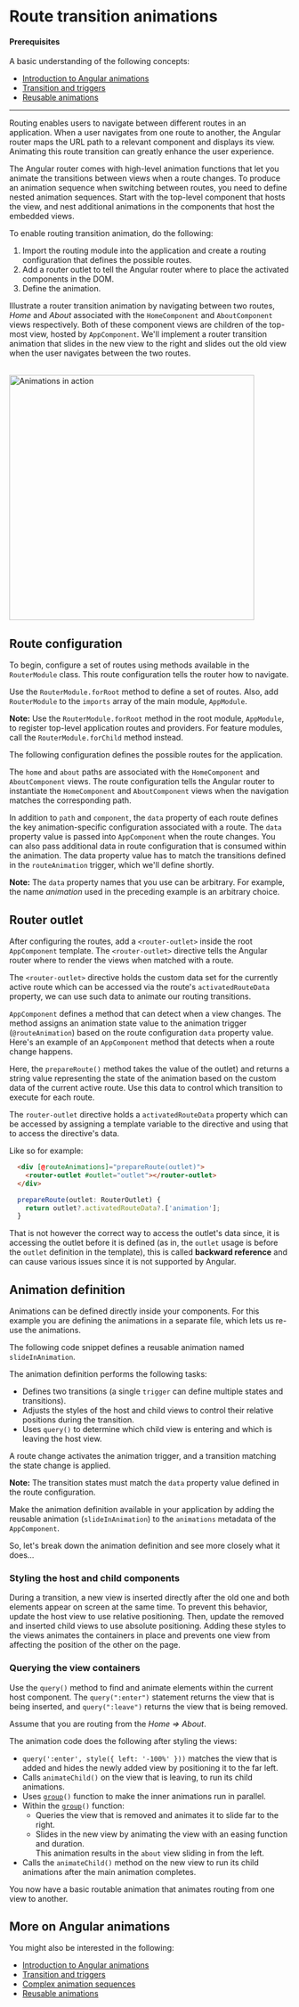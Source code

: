 # Route transition animations

#### Prerequisites

A basic understanding of the following concepts:

* [Introduction to Angular animations](guide/animations)
* [Transition and triggers](guide/transition-and-triggers)
* [Reusable animations](guide/reusable-animations)

<hr>

Routing enables users to navigate between different routes in an application. When a user navigates from one route to another, the Angular router maps the URL path to a relevant component and displays its view. Animating this route transition can greatly enhance the user experience.

The Angular router comes with high-level animation functions that let you animate the transitions between views when a route changes. To produce an animation sequence when switching between routes, you need to define nested animation sequences. Start with the top-level component that hosts the view, and nest additional animations in the components that host the embedded views.

To enable routing transition animation, do the following:

1. Import the routing module into the application and create a routing configuration that defines the possible routes.
2. Add a router outlet to tell the Angular router where to place the activated components in the DOM.
3. Define the animation.


Illustrate a router transition animation by navigating between two routes, *Home* and *About* associated with the `HomeComponent` and `AboutComponent` views respectively. Both of these component views are children of the top-most view, hosted by `AppComponent`. We'll implement a router transition animation that slides in the new view to the right and slides out the old view when the user navigates between the two routes.

</br>

<div class="lightbox">
  <img src="generated/images/guide/animations/route-animation.gif" alt="Animations in action" width="440">
</div>

## Route configuration

To begin, configure a set of routes using methods available in the `RouterModule` class. This route configuration tells the router how to navigate.

Use the `RouterModule.forRoot` method to define a set of routes. Also, add `RouterModule` to the `imports` array of the main module, `AppModule`.

<div class="alert is-helpful">

**Note:** Use the `RouterModule.forRoot` method in the root module, `AppModule`, to register top-level application routes and providers. For feature modules, call the `RouterModule.forChild` method instead.

</div>

The following configuration defines the possible routes for the application.

<code-example path="animations/src/app/app.module.ts" header="src/app/app.module.ts" region="route-animation-data" language="typescript"></code-example>

The `home` and `about` paths are associated with the `HomeComponent` and `AboutComponent` views. The route configuration tells the Angular router to instantiate the `HomeComponent` and `AboutComponent` views when the navigation matches the corresponding path.

In addition to `path` and `component`, the `data` property of each route defines the key animation-specific configuration associated with a route. The `data` property value is passed into `AppComponent` when the route changes. You can also pass additional data in route configuration that is consumed within the animation. The data property value has to match the transitions defined in the `routeAnimation` trigger, which we'll define shortly.

<div class="alert is-helpful">

**Note:** The `data` property names that you use can be arbitrary. For example, the name *animation* used in the preceding example is an arbitrary choice.

</div>

## Router outlet

After configuring the routes, add a `<router-outlet>` inside the root `AppComponent` template. The `<router-outlet>` directive tells the Angular router where to render the views when matched with a route.

The `<router-outlet>` directive holds the custom data set for the currently active route which can be accessed via the route's `activatedRouteData` property, we can use such data to animate our routing transitions.

<code-example path="animations/src/app/app.component.html" header="src/app/app.component.html" region="route-animations-outlet"></code-example>

`AppComponent` defines a method that can detect when a view changes. The method assigns an animation state value to the animation trigger (`@routeAnimation`) based on the route configuration `data` property value. Here's an example of an `AppComponent` method that detects when a route change happens.

<code-example path="animations/src/app/app.component.ts" header="src/app/app.component.ts" region="prepare-router-outlet" language="typescript"></code-example>

Here, the `prepareRoute()` method takes the value of the outlet) and returns a string value representing the state of the animation based on the custom data of the current active route. Use this data to control which transition to execute for each route.

<div class="alert is-helpful">

  The `router-outlet` directive holds a `activatedRouteData` property which can be accessed by assigning a template variable to the directive and using that to access the directive's data.

  Like so for example:
  ```html
    <div [@routeAnimations]="prepareRoute(outlet)">
      <router-outlet #outlet="outlet"></router-outlet>
    </div>
  ```
  ```typescript
    prepareRoute(outlet: RouterOutlet) {
      return outlet?.activatedRouteData?.['animation'];
    }
  ```

  That is not however the correct way to access the outlet's data since, it is accessing the outlet before it is defined (as in, the `outlet` usage is before the `outlet` definition in the template), this is called __backward reference__ and can cause various issues since it is not supported by Angular.
</div>

## Animation definition

Animations can be defined directly inside your components. For this example you are defining the animations in a separate file, which lets us re-use the animations.

The following code snippet defines a reusable animation named `slideInAnimation`.

<code-example path="animations/src/app/animations.ts" header="src/app/animations.ts" region="route-animations" language="typescript"></code-example>

The animation definition performs the following tasks:

* Defines two transitions (a single `trigger` can define multiple states and transitions).
* Adjusts the styles of the host and child views to control their relative positions during the transition.
* Uses `query()` to determine which child view is entering and which is leaving the host view.

A route change activates the animation trigger, and a transition matching the state change is applied.

<div class="alert is-helpful">

**Note:** The transition states must match the `data` property value defined in the route configuration.
</div>

Make the animation definition available in your application by adding the reusable animation (`slideInAnimation`) to the `animations` metadata of the `AppComponent`.

<code-example path="animations/src/app/app.component.ts" header="src/app/app.component.ts" region="define" language="typescript"></code-example>

So, let's break down the animation definition and see more closely what it does...

### Styling the host and child components

During a transition, a new view is inserted directly after the old one and both elements appear on screen at the same time. To prevent this behavior, update the host view to use relative positioning. Then, update the removed and inserted child views to use absolute positioning. Adding these styles to the views animates the containers in place and prevents one view from affecting the position of the other on the page.

<code-example path="animations/src/app/animations.ts" header="src/app/animations.ts (excerpt)" region="style-view" language="typescript"></code-example>

### Querying the view containers

Use the `query()` method to find and animate elements within the current host component. The `query(":enter")` statement returns the view that is being inserted, and `query(":leave")` returns the view that is being removed.

Assume that you are routing from the *Home => About*.

<code-example path="animations/src/app/animations.ts" header="src/app/animations.ts (excerpt)" region="query" language="typescript"></code-example>

The animation code does the following after styling the views:

* `query(':enter', style({ left: '-100%' }))` matches the view that is added and hides the newly added view by positioning it to the far left.
* Calls `animateChild()` on the view that is leaving, to run its child animations.
* Uses <code>[group](api/animations/group)()</code> function to make the inner animations run in parallel.
* Within the <code>[group](api/animations/group)()</code> function:
    * Queries the view that is removed and animates it to slide far to the right.
    * Slides in the new view by animating the view with an easing function and duration. </br>
    This animation results in the `about` view sliding in from the left.
* Calls the `animateChild()` method on the new view to run its child animations after the main animation completes.

You now have a basic routable animation that animates routing from one view to another.

## More on Angular animations

You might also be interested in the following:

* [Introduction to Angular animations](guide/animations)
* [Transition and triggers](guide/transition-and-triggers)
* [Complex animation sequences](guide/complex-animation-sequences)
* [Reusable animations](guide/reusable-animations)
